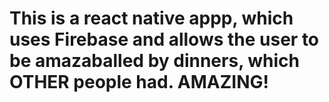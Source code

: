 # This is a react native appp, which uses Firebase and allows the user to be amazaballed by dinners, which OTHER people had. AMAZING!
